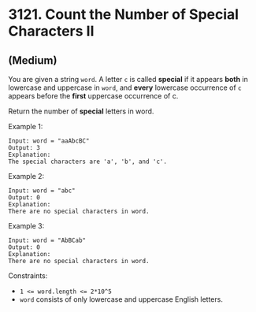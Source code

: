 # 3121. Count the Number of Special Characters II
## (Medium)

You are given a string `word`. A letter `c` is called **special** if it appears **both** in lowercase and uppercase in `word`, and **every** lowercase occurrence of `c` appears before the **first** uppercase occurrence of c.

Return the number of **special** letters in word.


Example 1:

```
Input: word = "aaAbcBC"
Output: 3
Explanation:
The special characters are 'a', 'b', and 'c'.
```

Example 2:

```
Input: word = "abc"
Output: 0
Explanation:
There are no special characters in word.
```

Example 3:

```
Input: word = "AbBCab"
Output: 0
Explanation:
There are no special characters in word.
```
 
Constraints:

- `1 <= word.length <= 2*10^5`
- `word` consists of only lowercase and uppercase English letters.